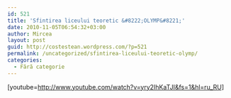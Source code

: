 ```yaml
---
id: 521
title: 'Sfintirea liceului teoretic &#8222;OLYMP&#8221;'
date: 2010-11-05T06:54:32+03:00
author: Mircea
layout: post
guid: http://costestean.wordpress.com/?p=521
permalink: /uncategorized/sfintirea-liceului-teoretic-olymp/
categories:
  - Fără categorie
---
```

[youtube=http://www.youtube.com/watch?v=yry2IhKaTJI&fs=1&hl=ru_RU]